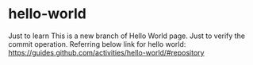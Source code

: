 # hello-world
Just to learn
This is a new branch of Hello World page. Just to verify the commit operation.
Referring below link for hello world:
https://guides.github.com/activities/hello-world/#repository
